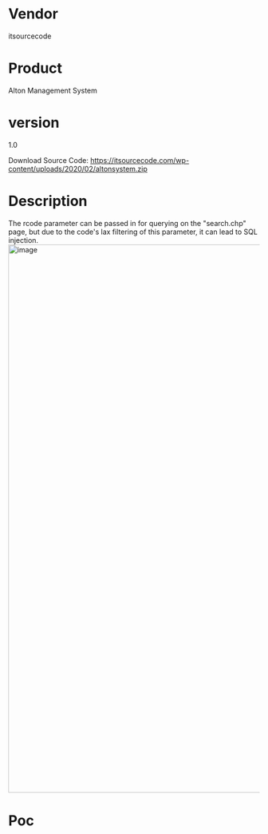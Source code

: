 # Vendor

itsourcecode

# Product

Alton Management System

# version

1.0

Download Source Code: https://itsourcecode.com/wp-content/uploads/2020/02/altonsystem.zip

# Description

The rcode parameter can be passed in for querying on the "search.chp" page, but due to the code's lax filtering of this parameter, it can lead to SQL injection.
<img width="1098" alt="image" src="https://github.com/user-attachments/assets/aa5fce7c-660e-441c-a3d0-42f00c93639f">

# Poc
